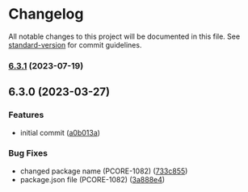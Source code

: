 # Changelog

All notable changes to this project will be documented in this file. See [standard-version](https://github.com/conventional-changelog/standard-version) for commit guidelines.

### [6.3.1](https://gitlab-srv.kisters.de:2222/wtr/web-std/shared/client/ki-fontawesome-sharp/compare/v6.3.0...v6.3.1) (2023-07-19)

## 6.3.0 (2023-03-27)


### Features

* initial commit ([a0b013a](https://gitlab-srv.kisters.de:2222/wtr/web-std/shared/client/ki-fontawesome-sharp/commit/a0b013abefed8034377fc8def9f57bba631f7dee))


### Bug Fixes

* changed package name (PCORE-1082) ([733c855](https://gitlab-srv.kisters.de:2222/wtr/web-std/shared/client/ki-fontawesome-sharp/commit/733c8554f7fa5a40878c880793688624adf563e2))
* package.json file (PCORE-1082) ([3a888e4](https://gitlab-srv.kisters.de:2222/wtr/web-std/shared/client/ki-fontawesome-sharp/commit/3a888e4d8ed5b0cd3a3c86b6c71ac5b040e5a622))
